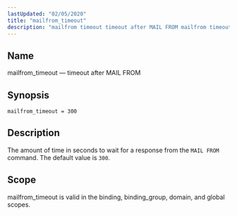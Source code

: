 ```yaml
---
lastUpdated: "02/05/2020"
title: "mailfrom_timeout"
description: "mailfrom timeout timeout after MAIL FROM mailfrom timeout 300 The amount of time in seconds to wait for a response from the MAIL FROM command The default value is 300 mailfrom timeout is valid in the binding binding group domain and global scopes..."
---
```


<a name="conf.ref.mailfrom_timeout"></a> 
## Name

mailfrom_timeout — timeout after MAIL FROM

## Synopsis

`mailfrom_timeout = 300`

<a name="idp25098096"></a> 
## Description

The amount of time in seconds to wait for a response from the `MAIL FROM` command. The default value is `300`.

<a name="idp25100864"></a> 
## Scope

mailfrom_timeout is valid in the binding, binding_group, domain, and global scopes.